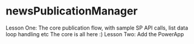 # newsPublicationManager
Lesson One:
  The core publication flow, with sample SP API calls, list data loop handling etc
  The core is all here :)
Lesson Two:
  Add the PowerApp
  
